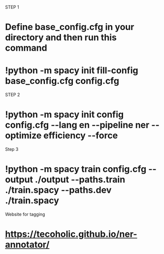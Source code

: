 STEP 1
# Define base_config.cfg in your directory and then run this command
# !python -m spacy init fill-config base_config.cfg config.cfg

STEP 2
# !python -m spacy init config config.cfg --lang en --pipeline ner --optimize efficiency --force

Step 3
# !python -m spacy train config.cfg --output ./output --paths.train ./train.spacy --paths.dev ./train.spacy

Website for tagging
# https://tecoholic.github.io/ner-annotator/